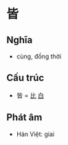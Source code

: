 # 皆

## Nghĩa

* cùng, đồng thời

## Cấu trúc
* 皆 = [比](比.md) [白](白.md)

## Phát âm

* Hán Việt: giai

<script>window.HANZI_FIELD='皆';</script>
